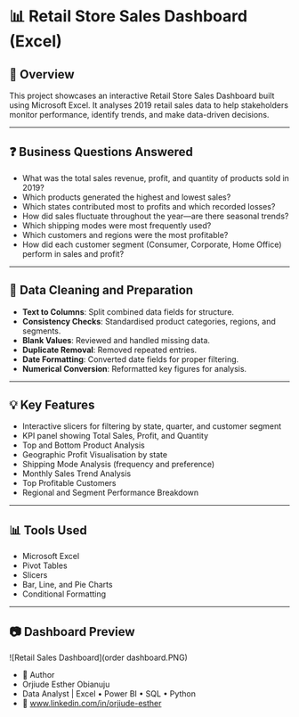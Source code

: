 

# 📊 Retail Store Sales Dashboard (Excel)

## 📝 Overview  
This project showcases an interactive Retail Store Sales Dashboard built using Microsoft Excel. 
It analyses 2019 retail sales data to help stakeholders monitor performance, 
identify trends, and make data-driven decisions.

---

## ❓ Business Questions Answered

- What was the total sales revenue, profit, and quantity of products sold in 2019?  
- Which products generated the highest and lowest sales?  
- Which states contributed most to profits and which recorded losses?  
- How did sales fluctuate throughout the year—are there seasonal trends?  
- Which shipping modes were most frequently used?  
- Which customers and regions were the most profitable?  
- How did each customer segment (Consumer, Corporate, Home Office) perform in sales and profit?

---

## 🧹 Data Cleaning and Preparation

- **Text to Columns**: Split combined data fields for structure.  
- **Consistency Checks**: Standardised product categories, regions, and segments.  
- **Blank Values**: Reviewed and handled missing data.  
- **Duplicate Removal**: Removed repeated entries.  
- **Date Formatting**: Converted date fields for proper filtering.  
- **Numerical Conversion**: Reformatted key figures for analysis.

---

## 💡 Key Features

- Interactive slicers for filtering by state, quarter, and customer segment  
- KPI panel showing Total Sales, Profit, and Quantity  
- Top and Bottom Product Analysis  
- Geographic Profit Visualisation by state  
- Shipping Mode Analysis (frequency and preference)  
- Monthly Sales Trend Analysis  
- Top Profitable Customers  
- Regional and Segment Performance Breakdown

---

## 📊 Tools Used

- Microsoft Excel  
- Pivot Tables  
- Slicers  
- Bar, Line, and Pie Charts  
- Conditional Formatting

---

## 📷 Dashboard Preview
![Retail Sales Dashboard](order dashboard.PNG)

- 👤 Author
- Orjiude Esther Obianuju
- Data Analyst | Excel • Power BI • SQL • Python
- 🔗 www.linkedin.com/in/orjiude-esther 

